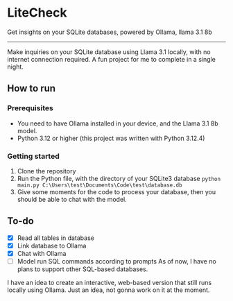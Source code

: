 # LiteCheck

Get insights on your SQLite databases, powered by Ollama, llama 3.1 8b

----
Make inquiries on your SQLite database using Llama 3.1 locally, with no internet connection required. A fun project for me to complete in a single night.

## How to run

### Prerequisites

- You need to have Ollama installed in your device, and the Llama 3.1 8b model.
- Python 3.12 or higher (this project was written with Python 3.12.4)

### Getting started

1. Clone the repository
2. Run the Python file, with the directory of your SQLite3 database
   `python main.py C:\Users\test\Documents\Code\test\database.db`
3. Give some moments for the code to process your database, then you should be able to chat with the model.

## To-do

- [x] Read all tables in database
- [x] Link database to Ollama
- [x] Chat with Ollama
- [ ] Model run SQL commands according to prompts
As of now, I have no plans to support other SQL-based databases.

I have an idea to create an interactive, web-based version that still runs locally using Ollama. Just an idea, not gonna work on it at the moment.
